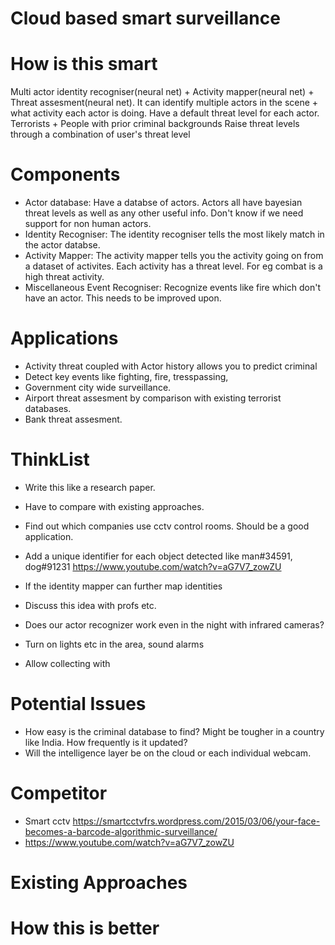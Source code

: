 # Cloud based smart surveillance 

# How is this smart
Multi actor identity recogniser(neural net) + Activity mapper(neural net) + Threat assesment(neural net). It can identify multiple actors in the scene + what activity each actor is doing.
Have a default threat level for each actor. Terrorists + People with prior criminal backgrounds
Raise threat levels through a combination of user's threat level

# Components
* Actor database: Have a databse of actors. Actors all have bayesian threat levels as well as any other useful info. Don't know if we need support for non human actors.
* Identity Recogniser: The identity recogniser tells the most likely match in the actor databse.
* Activity Mapper: The activity mapper tells you the activity going on from a dataset of activites. Each activity has a threat level. For eg combat is a high threat activity.
* Miscellaneous Event Recogniser: Recognize events like fire which don't have an actor. This needs to be improved upon.

# Applications
* Activity threat coupled with Actor history allows you to predict criminal 
* Detect key events like fighting, fire, tresspassing,  
* Government city wide surveillance.
* Airport threat assesment by comparison with existing terrorist databases.
* Bank threat assesment.

# ThinkList
* Write this like a research paper.

* Have to compare with existing approaches.
* Find out which companies use cctv control rooms. Should be a good application.
* Add a unique identifier for each object detected like man#34591, dog#91231  https://www.youtube.com/watch?v=aG7V7_zowZU

* If the identity mapper can further map identities
* Discuss this idea with profs etc.
* Does our actor recognizer work even in the night with infrared cameras?
* Turn on lights etc in the area, sound alarms
* Allow collecting with

# Potential Issues
* How easy is the criminal database to find? Might be tougher in a country like India. How frequently is it updated?
* Will the intelligence layer be on the cloud or each individual webcam.

# Competitor
* Smart cctv https://smartcctvfrs.wordpress.com/2015/03/06/your-face-becomes-a-barcode-algorithmic-surveillance/
* https://www.youtube.com/watch?v=aG7V7_zowZU

# Existing Approaches

# How this is better